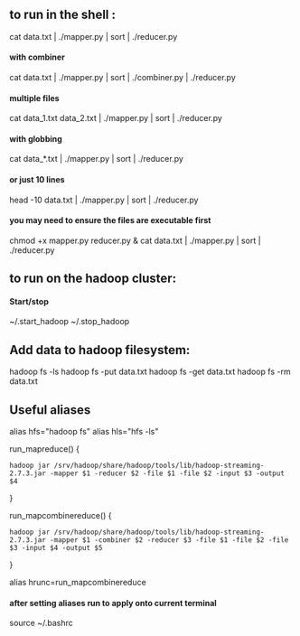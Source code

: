 ## to run in the shell :
cat data.txt | ./mapper.py | sort | ./reducer.py
#### with combiner
cat data.txt | ./mapper.py | sort | ./combiner.py | ./reducer.py

#### multiple files
cat data_1.txt data_2.txt | ./mapper.py | sort | ./reducer.py

#### with globbing
cat data_*.txt | ./mapper.py | sort | ./reducer.py

#### or just 10 lines
head -10 data.txt | ./mapper.py | sort | ./reducer.py
#### you may need to ensure the files are executable first
chmod +x mapper.py reducer.py & cat data.txt | ./mapper.py | sort | ./reducer.py

## to run on the hadoop cluster:
#### Start/stop 
~/.start_hadoop
~/.stop_hadoop

## Add data to hadoop filesystem:
hadoop fs -ls
hadoop fs -put data.txt
hadoop fs -get data.txt
hadoop fs -rm data.txt

## Useful aliases
alias hfs="hadoop fs"
alias hls="hfs -ls"

run_mapreduce() {
    
    hadoop jar /srv/hadoop/share/hadoop/tools/lib/hadoop-streaming-2.7.3.jar -mapper $1 -reducer $2 -file $1 -file $2 -input $3 -output $4

}

run_mapcombinereduce() {
    
    hadoop jar /srv/hadoop/share/hadoop/tools/lib/hadoop-streaming-2.7.3.jar -mapper $1 -combiner $2 -reducer $3 -file $1 -file $2 -file $3 -input $4 -output $5

}

alias hrunc=run_mapcombinereduce

#### after setting aliases run to apply onto current terminal
source ~/.bashrc